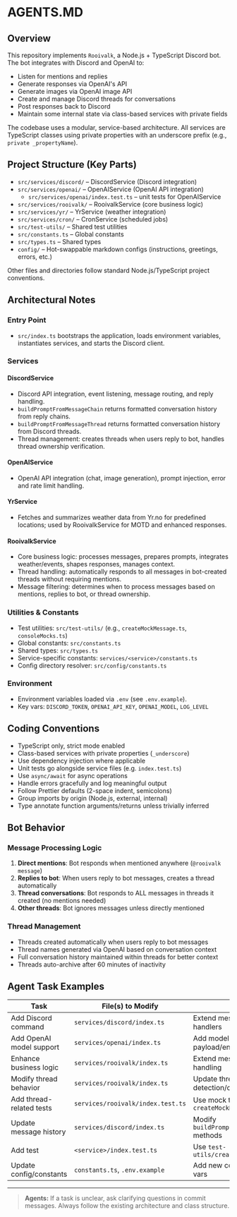 # AGENTS.MD

## Overview

This repository implements `Rooivalk`, a Node.js + TypeScript Discord bot. The bot integrates with Discord and OpenAI to:

- Listen for mentions and replies
- Generate responses via OpenAI's API  
- Generate images via OpenAI image API
- Create and manage Discord threads for conversations
- Post responses back to Discord
- Maintain some internal state via class-based services with private fields

The codebase uses a modular, service-based architecture. All services are TypeScript classes using private properties with an underscore prefix (e.g., `private _propertyName`).

## Project Structure (Key Parts)

- `src/services/discord/` – DiscordService (Discord integration)
- `src/services/openai/` – OpenAIService (OpenAI API integration)
  - `src/services/openai/index.test.ts` – unit tests for OpenAIService
- `src/services/rooivalk/` – RooivalkService (core business logic)
- `src/services/yr/` – YrService (weather integration)
- `src/services/cron/` – CronService (scheduled jobs)
- `src/test-utils/` – Shared test utilities
- `src/constants.ts` – Global constants
- `src/types.ts` – Shared types
- `config/` – Hot-swappable markdown configs (instructions, greetings, errors, etc.)

Other files and directories follow standard Node.js/TypeScript project conventions.

## Architectural Notes

### Entry Point

- `src/index.ts` bootstraps the application, loads environment variables, instantiates services, and starts the Discord client.

### Services

#### DiscordService
- Discord API integration, event listening, message routing, and reply handling.
- `buildPromptFromMessageChain` returns formatted conversation history from reply chains.
- `buildPromptFromMessageThread` returns formatted conversation history from Discord threads.
- Thread management: creates threads when users reply to bot, handles thread ownership verification.

#### OpenAIService
- OpenAI API integration (chat, image generation), prompt injection, error and rate limit handling.

#### YrService
- Fetches and summarizes weather data from Yr.no for predefined locations; used by RooivalkService for MOTD and enhanced responses.

#### RooivalkService  
- Core business logic: processes messages, prepares prompts, integrates weather/events, shapes responses, manages context.
- Thread handling: automatically responds to all messages in bot-created threads without requiring mentions.
- Message filtering: determines when to process messages based on mentions, replies to bot, or thread ownership.

### Utilities & Constants

- Test utilities: `src/test-utils/` (e.g., `createMockMessage.ts`,
  `consoleMocks.ts`)
- Global constants: `src/constants.ts`
- Shared types: `src/types.ts`
- Service-specific constants: `services/<service>/constants.ts`
- Config directory resolver: `src/config/constants.ts`

### Environment

- Environment variables loaded via `.env` (see `.env.example`).
- Key vars: `DISCORD_TOKEN`, `OPENAI_API_KEY`, `OPENAI_MODEL`, `LOG_LEVEL`

## Coding Conventions

- TypeScript only, strict mode enabled
- Class-based services with private properties (`_underscore`)
- Use dependency injection where applicable
- Unit tests go alongside service files (e.g. `index.test.ts`)
- Use `async/await` for async operations
- Handle errors gracefully and log meaningful output
- Follow Prettier defaults (2-space indent, semicolons)
- Group imports by origin (Node.js, external, internal)
- Type annotate function arguments/returns unless trivially inferred

## Bot Behavior

### Message Processing Logic
1. **Direct mentions**: Bot responds when mentioned anywhere (`@rooivalk message`)
2. **Replies to bot**: When users reply to bot messages, creates a thread automatically
3. **Thread conversations**: Bot responds to ALL messages in threads it created (no mentions needed)
4. **Other threads**: Bot ignores messages unless directly mentioned

### Thread Management
- Threads created automatically when users reply to bot messages
- Thread names generated via OpenAI based on conversation context
- Full conversation history maintained within threads for better context
- Threads auto-archive after 60 minutes of inactivity

## Agent Task Examples

| Task                         | File(s) to Modify                        | Notes                                       |
|------------------------------|------------------------------------------|---------------------------------------------|
| Add Discord command          | `services/discord/index.ts`              | Extend message/interaction handlers         |
| Add OpenAI model support     | `services/openai/index.ts`               | Add model ID, update API payload/env vars   |
| Enhance business logic       | `services/rooivalk/index.ts`             | Extend message/state handling               |
| Modify thread behavior       | `services/rooivalk/index.ts`             | Update thread detection/creation logic      |
| Add thread-related tests     | `services/rooivalk/index.test.ts`        | Use mock threads with `createMockMessage`   |
| Update message history       | `services/discord/index.ts`              | Modify `buildPromptFromMessage*` methods    |
| Add test                     | `<service>/index.test.ts`                | Use `test-utils/createMockMessage.ts`       |
| Update config/constants      | `constants.ts`, `.env.example`           | Add new constants or env vars               |

---

> **Agents:** If a task is unclear, ask clarifying questions in commit messages. Always follow the existing architecture and class structure.
